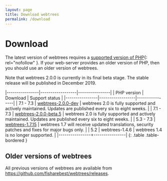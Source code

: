 ```yaml
---
layout: page
title: Download webtrees
permalink: /download
---
```


# Download #

The latest version of webtrees requires a [supported version of PHP](https://secure.php.net/supported-versions.php){: rel="nofollow" }. If your web-server provides an older version of PHP, then you should use an older version of webtrees.

Note that webtrees 2.0.0 is currently in its final beta stage.  The stable release will be published in December 2019.

|----------------|------------------|----------------|
| PHP&nbsp;version    | Download | Support status |
|----------------|------------------|----------------|
| 7.1 - 7.3 | <a class="btn btn-primary text-nowrap" href="https://github.com/fisharebest/webtrees/archive/master.zip"><i class="fa fa-download"></i> webtrees-2.0.0-dev</a> | webtrees 2.0 is fully supported and actively maintained.  Updates are published every six to eight weeks. |
| 7.1 - 7.3 | <a class="btn btn-primary text-nowrap" href="https://github.com/fisharebest/webtrees/releases/download/2.0.0-beta.5/webtrees-2.0.0-beta.5.zip"><i class="fa fa-download"></i> webtrees-2.0.0-beta.5</a> | webtrees 2.0 is fully supported and actively maintained.  Updates are published every six to eight weeks. |
| 5.3 - 7.3  | <a class="btn btn-secondary text-nowrap" href="https://github.com/fisharebest/webtrees/releases/download/1.7.15/webtrees-1.7.15.zip"><i class="fa fa-download"></i> webtrees-1.7.15</a> | webtrees 1.7 will receive updated translations, security patches and fixes for major bugs only. |
| 5.2  | webtrees-1.4.6 | webtrees 1.4 is no longer supported. |
|----------------+----------------|
{: .table .table-bordered }

## Older versions of webtrees ##

All previous versions of webtrees are available from <https://github.com/fisharebest/webtrees/releases>.
